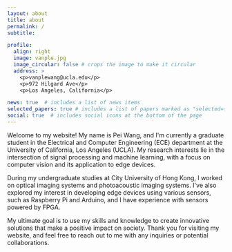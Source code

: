 ```yaml
---
layout: about
title: about
permalink: /
subtitle: 

profile:
  align: right
  image: vanple.jpg
  image_circular: false # crops the image to make it circular
  address: >
    <p>vanplewang@ucla.edu</p>
    <p>972 Hilgard Ave</p>
    <p>Los Angeles, California</p>

news: true  # includes a list of news items
selected_papers: true # includes a list of papers marked as "selected={true}"
social: true  # includes social icons at the bottom of the page
---
```


Welcome to my website! My name is Pei Wang, and I'm currently a graduate student in the Electrical and Computer Engineering (ECE) department at the University of California, Los Angeles (UCLA). My research interests lie in the intersection of signal processing and machine learning, with a focus on computer vision and its application to edge devices.

During my undergraduate studies at City University of Hong Kong, I worked on optical imaging systems and photoacoustic imaging systems. I've also explored my interest in developing edge devices using various sensors, such as Raspberry Pi and Arduino, and I have experience with sensors powered by FPGA.

My ultimate goal is to use my skills and knowledge to create innovative solutions that make a positive impact on society. Thank you for visiting my website, and feel free to reach out to me with any inquiries or potential collaborations.
